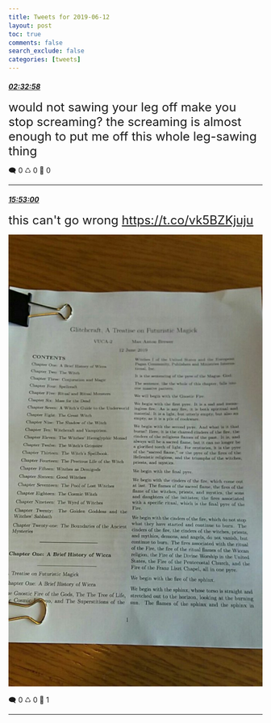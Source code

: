 ```yaml
---
title: Tweets for 2019-06-12
layout: post
toc: true
comments: false
search_exclude: false
categories: [tweets]
---
```



#### <a href = "https://twitter.com/deepfates/status/1138725868245700608">*02:32:58*</a>

<font size="5">would not sawing your leg off make you stop screaming? the screaming is almost enough to put me off this whole leg-sawing thing</font>



🗨️ 0 ♺ 0 🤍  0   

---
    
#### <a href = "https://twitter.com/deepfates/status/1138927206078472192">*15:53:00*</a>

<font size="5">this can't go wrong  https://t.co/vk5BZKjuju</font>

![image from twitter](/images/D85IP2-U0AA2t_J.jpg)


🗨️ 0 ♺ 0 🤍  1   

---
    
            

